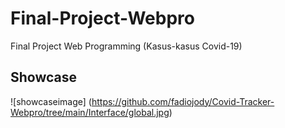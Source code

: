 # Final-Project-Webpro
Final Project Web Programming (Kasus-kasus Covid-19)

## Showcase
![showcaseimage] (https://github.com/fadiojody/Covid-Tracker-Webpro/tree/main/Interface/global.jpg)
